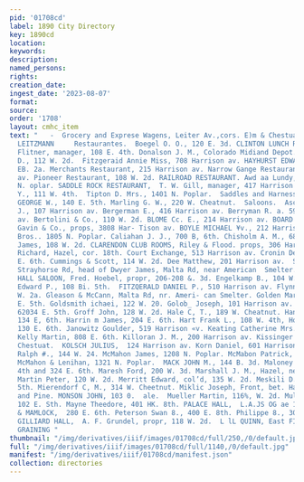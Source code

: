 ```yaml
---
pid: '01708cd'
label: 1890 City Directory
key: 1890cd
location: 
keywords: 
description: 
named_persons: 
rights: 
creation_date: 
ingest_date: '2023-08-07'
format: 
source: 
order: '1708'
layout: cmhc_item
text: "   -  Grocery and Exprese Wagens, Leiter Av.,cors. E)m & Chestuat     GHARLES
  LEITZMANN     Restaurantes.  Boegel O. O., 120 E. 3d. CLINTON LUNCH ROOM,  David
  Flitner, manager, 108 E. 4th. Donalson J. M., Colorado Midiand Depot. Escher D.
  D., 112 W. 2d.  Fitzgeraid Annie Miss, 708 Harrison av. HAYHURST EDWARD E., 106
  EB. 2a. Merchants Restaurant, 215 Harrison av. Narrow Gange Restaurant, 211 Harrison
  av. Pioneer Restaurant, 108 W. 2d. RAILROAD RESTAURANT. Awd aa Lundy, propr, 1909-1311
  N. oplar. SADDLE ROCK RESTAURANT,  T. W. Gill, manager, 417 Harrison av. Swan H.
  Y., 111 W. 4th.  Tipton D. Mrs., 1401 N. Poplar.  Saddles and Harness.  LANCASTER
  GEORGE W., 140 E. 5th. Marling G. W., 220 W. Cheatnut.  Saloons.  Aschinger George
  J., 107 Harrison av. Bergerman E., 416 Harrison av. Berryman R. a. 590 Harrison
  av. Bertolini & Co., 110 W. 2d. BLOME Cc. E., 214 Harrison av. BOARD OF TRADE, Joe
  Gavin & Co., props, 3808 Har- Tison av. BOYLE MICHAEL ¥v., 212 Harrison ay. Burke
  Bros.. 1805 N. Poplar. Caliahan J. J., 700 B, 6th. Chisholm A. M., 682 E. Sth. Clancy
  James, 108 W. 2d. CLARENDON CLUB ROOMS, Riley & Flood. props, 306 Harrison av. Clarey
  Richard, Hazel, cor. 18th. Court Exchange, 513 Harrison av. Cronin Dennis, 800%
  E. 6th. Cummings & Scott, 114 W. 2d. Dee Matthew, 201 Harrison av.  SAL oe ples
  Strayhorse Rd, head of Dwyer James, Malta Rd, near American  Smelter. EAST TURNER
  HALL SALOON, Fred. Hoebel, propr, 206-208 &. 3d. Engelkamp B., 104 W. 2d. Farrell
  Edward P., 108 Bi. 5th.  FITZQERALD DANIEL P., 510 Harrison av. Flynn Michael, 126
  W. 2a. Gleason & McCann, Malta Rd, nr. Ameri- can Smelter. Golden Mary Mre., 612%
  E. 5th. Goldsmith ichaei, 122 W. 20. Golob_ Joseph, 101 Harrison av. Gore William,
  62034 E. 5th. Groff John, 128 W. 2d. Hale C, T., 189 W. Cheatnut. Hanifen E. A.,
  134 E, 6th. Harrin m James, 204 E. 6th. Hart Frank L., 108 W. 4th, Horgan & Meehan,
  130 E. 6th. Janowitz Goulder, 519 Harrison «v. Keating Catherine Mrs., 904 E. 7th.
  Kelly Martin, 808 E. 6th. Killoran J. M., 200 Harrison av. Kissinger H.., 822 W.
  Chestuat.  KOLSCH JULIUS,  124 Harrison av. Korn Daniel, 601 Harrison av. McKay
  Ralph #., 144 W. 24. McMahon James, 1208 N. Poplar. McMabon Patrick, 1801 N. Poptar.
  McMahon & Lenihan, 1321 N. Poplar.  MACK JOHN M., 144 B. 3d. Maloney John, 223 W.
  4th and 324 E. 6th. Maresh Ford, 200 W. 3d. Marshall J. M., Hazel, ne. cor. 12th.
  Martin Peter, 120 W. 2d. Merritt Edward, col’d, 135 W. 2d. Meskili D. W., i88 £.
  5th. Mierendorf C, M., 314 W. Cheetnut. Miklic Joseph, Front, bet. Harrison av.
  and Pine. MONSON JOHN, 103 0.  ale.  Mueller Martin, 116%, W. 2d. Mullen & Hulse,
  102 E. Sth. Mayne Theedore, 401 HK. 8th. PALACE HALL,  L.A.JS OG ae 180 W. 2d. PEELER
  & MAMLOCK,  280 E. 6th. Peterson Swan 8., 400 E. 8th. Philippe 8., 308 B. 6th. PIONEER
  GILLIARD HALL,  A. F. Grundel, propr, 118 W. 2d.  L lL QUINN, East FIFTH STREET.
  GRAINING "
thumbnail: "/img/derivatives/iiif/images/01708cd/full/250,/0/default.jpg"
full: "/img/derivatives/iiif/images/01708cd/full/1140,/0/default.jpg"
manifest: "/img/derivatives/iiif/01708cd/manifest.json"
collection: directories
---
```

